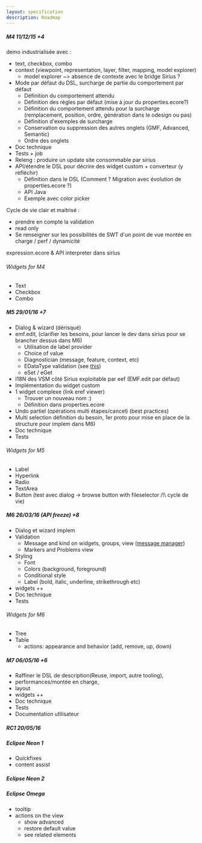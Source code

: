 ```yaml
---
layout: specification
description: Roadmap
---
```



##### M4 11/12/15 +4

demo industrialisée avec :

- text, checkbox, combo
- context (viewpoint, representation, layer, filter, mapping, model explorer)
  - model explorer ~> absence de contexte avec le bridge Sirius ?
- Mode par défaut du DSL, surcharge de partie du comportement par défaut 
  - Définition du comportement attendu
  - Définition des règles par défaut (mise à jour du properties.ecore?)
  - Définition du comportement attendu pour la surcharge (remplacement, position, ordre, génération dans le odesign ou pas)
  - Définition d'exemples de surcharge
  - Conservation ou suppression des autres onglets (GMF, Advanced, Semantic)
  - Ordre des onglets
- Doc technique
- Tests + job
- Releng : produire un update site consommable par sirius
- API/étendre le DSL pour décrire des widget custom + converteur (y réfléchir)
  - Définition dans le DSL (Comment ? Migration avec évolution de properties.ecore ?)
  - API Java
  - Exemple avec color picker

Cycle de vie clair et maitrisé :

- prendre en compte la validation
- read only
- Se renseigner sur les possibilités de SWT d'un point de vue montée en charge / perf / dynamicité

expression.ecore & API interpreter dans sirius

###### Widgets for M4

- Text
- Checkbox
- Combo


##### M5 29/01/16 +7

- Dialog & wizard (dérisqué)
- emf.edit, (clarifier les besoins, pour lancer le dev dans sirius pour se brancher dessus dans M6)
  - Utilisation de label provider
  - Choice of value
  - Diagnostician (message, feature, context, etc)
  - EDataType validation (see [this](http://eclipsesource.com/blogs/2014/08/26/emf-validation-for-datatype-constraints/))
  - eSet / eGet
- I18N des VSM côté Sirius exploitable par eef (EMF.edit par défaut)
- Implémentation du widget custom
- 1 widget complexe (link eref viewer)
  - Trouver un nouveau nom :)
  - Définition dans properties.ecore
- Undo partiel (opérations multi étapes/cancel) (best practices)
- Multi selection définition du besoin, 1er proto pour mise en place de la structure pour implem dans M6)
- Doc technique
- Tests


###### Widgets for M5

- Label
- Hyperlink
- Radio
- TextArea
- Button (test avec dialog -> browse button with fileselector /!\ cycle de vie)


##### M6 26/03/16 (API freeze) +8

- Dialog et wizard implem
- Validation
  - Message and kind on widgets, groups, view ([message manager](https://www.eclipse.org/eclipse/platform-ua/proposals/forms/enhancements-3.3/))
  - Markers and Problems view
- Styling
  - Font
  - Colors (background, foreground)
  - Conditional style
  - Label (bold, italic, underline, strikethrough etc)
- widgets ++
- Doc technique
- Tests

###### Widgets for M6

- Tree
- Table
  - actions: appearance and behavior (add, remove, up, down)


##### M7 06/05/16 +6

- Raffiner le DSL de description(Reuse, import, autre tooling), 
- performances/montée en charge, 
- layout
- widgets ++
- Doc technique
- Tests
- Documentation utilisateur


##### RC1 20/05/16

##### Eclipse Neon 1

- Quickfixes
- content assist

##### Eclipse Neon 2


##### Eclipse Omega

- tooltip
- actions on the view
  - show advanced
  - restore default value
  - see related elements

